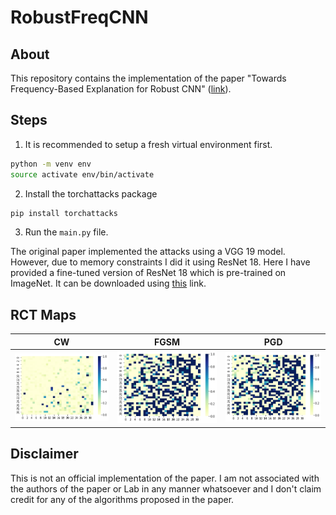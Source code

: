 # RobustFreqCNN

## About

This repository contains the implementation of the paper "Towards Frequency-Based Explanation for Robust CNN" ([link](https://arxiv.org/pdf/2005.03141.pdf)). 

## Steps

1. It is recommended to setup a fresh virtual environment first.
```bash
python -m venv env
source activate env/bin/activate
```
2. Install the torchattacks package

```bash
pip install torchattacks
```
3. Run the ```main.py``` file. 
 
The original paper implemented the attacks using a VGG 19 model. However, due to memory constraints I did it using ResNet 18. Here I have provided a fine-tuned version of ResNet 18 which is pre-trained on ImageNet. It can be downloaded using [this](https://drive.google.com/file/d/1bG5G-fgTahyuD8QdDd6yU-HWPMI_VXE7/view?usp=sharing) link. 

## RCT Maps

CW             |  FGSM       |  PGD
:-------------------------:|:-------------------------:|:-------------------------:
![](https://github.com/sarosijbose/RobustFreqCNN/blob/main/imgs/cw.png)  |  ![](https://github.com/sarosijbose/RobustFreqCNN/blob/main/imgs/fgsm.png)|  ![](https://github.com/sarosijbose/RobustFreqCNN/blob/main/imgs/pgd.png)

## Disclaimer

This is not an official implementation of the paper. I am not associated with the authors of the paper or Lab in any manner whatsoever and I don't claim credit for any of the algorithms proposed in the paper. 
